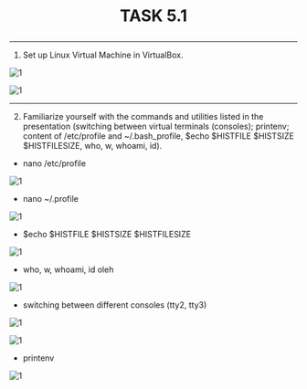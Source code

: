 # <p ALIGN="center">__TASK 5.1__</p>

---

1. Set up Linux Virtual Machine in VirtualBox.

![1](screenshots/1.png)

![1](screenshots/2.png)

---

2. Familiarize  yourself  with  the  commands  and  utilities  listed  in  the presentation  (switching  between virtual  terminals (consoles); printenv; content  of /etc/profile and ~/.bash_profile, $echo  $HISTFILE  $HISTSIZE $HISTFILESIZE, who, w, whoami, id).

  * nano /etc/profile

  ![1](screenshots/3.png)

  * nano ~/.profile

  ![1](screenshots/4.png)

  * $echo  $HISTFILE  $HISTSIZE $HISTFILESIZE

  ![1](screenshots/5.png)

  * who, w, whoami, id oleh

  ![1](screenshots/6.png)

  * switching between different consoles (tty2, tty3)

  ![1](screenshots/7.png)

  ![1](screenshots/8.png)

  * printenv

  ![1](screenshots/9.png)
